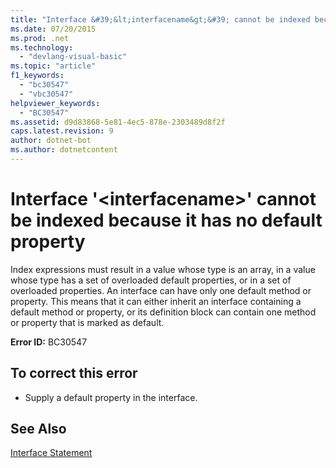 ```yaml
---
title: "Interface &#39;&lt;interfacename&gt;&#39; cannot be indexed because it has no default property"
ms.date: 07/20/2015
ms.prod: .net
ms.technology: 
  - "devlang-visual-basic"
ms.topic: "article"
f1_keywords: 
  - "bc30547"
  - "vbc30547"
helpviewer_keywords: 
  - "BC30547"
ms.assetid: d9d83868-5e81-4ec5-878e-2303489d8f2f
caps.latest.revision: 9
author: dotnet-bot
ms.author: dotnetcontent
---
```

# Interface &#39;&lt;interfacename&gt;&#39; cannot be indexed because it has no default property
Index expressions must result in a value whose type is an array, in a value whose type has a set of overloaded default properties, or in a set of overloaded properties. An interface can have only one default method or property. This means that it can either inherit an interface containing a default method or property, or its definition block can contain one method or property that is marked as default.  
  
 **Error ID:** BC30547  
  
## To correct this error  
  
-   Supply a default property in the interface.  
  
## See Also  
 [Interface Statement](../../visual-basic/language-reference/statements/interface-statement.md)
